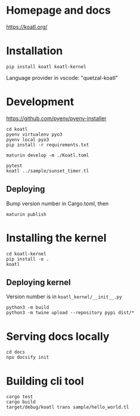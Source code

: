 # Homepage and docs

https://koatl.org/

# Installation

```
pip install koatl koatl-kernel
```

Language provider in vscode: "quetzal-koatl"

# Development

https://github.com/pyenv/pyenv-installer

```
cd koatl
pyenv virtualenv pyo3
pyenv local pyo3
pip install -r requirements.txt

maturin develop -m ./Koatl.toml

pytest
koatl ../sample/sunset_timer.tl
```

## Deploying

Bump version number in Cargo.toml, then

```
maturin publish
```

# Installing the kernel

```
cd koatl-kernel
pip install -e .
koatl
```

## Deploying kernel

Version number is in `koatl_kernel/__init__.py`

```
python3 -m build
python3 -m twine upload --repository pypi dist/*
```

# Serving docs locally

```
cd docs
npx docsify init
```

# Building cli tool

```
cargo test
cargo build
target/debug/koatl trans sample/hello_world.tl
```
